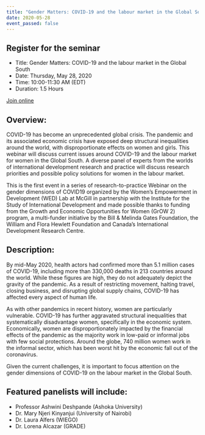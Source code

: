```yaml
---
title: "Gender Matters: COVID-19 and the labour market in the Global South"
date: 2020-05-28
event_passed: false
---
```


<div class="flex flex-col justify-center w-full rounded-lg shadow-xs md:shadow-md bg-white my-8 p-4 border border-solid border-gray-200 bg-white">
  <h2 class="text-gray-800 text-lg font-bold mt-1 mb-0">Register for the seminar</h2>
  <ul>
    <li>Title: Gender Matters: COVID-19 and the labour market in the Global South</li>
    <li>Date: Thursday, May 28, 2020</li>
    <li>Time: 10:00-11:30 AM (EDT)</li>
    <li>Duration: 1.5 Hours</li>
  </ul>
  <div class="flex flex-row-reverse">
    <a class="text-white bg-dark-turquoise rounded-lg p-2 font-bold hover:no-underline hover:bg-light-turquoise" href="https://us02web.zoom.us/webinar/register/WN_ryYn1TSwS9-DxqV4awMJEg" rel="external">Join online</a>
  </div>
</div>

## Overview:

COVID-19 has become an unprecedented global crisis. The pandemic and its associated economic crisis have exposed deep structural inequalities around the world, with disproportionate effects on women and girls. This webinar will discuss current issues around COVID-19 and the labour market for women in the Global South. A diverse panel of experts from the worlds of international development research and practice will discuss research priorities and possible policy solutions for women in the labour market.

This is the first event in a series of research-to-practice Webinar on the gender dimensions of COVID19 organized by the Women’s Empowerment in Development (WED) Lab at McGill in partnership with the Institute for the Study of International Development and made possible thanks to funding from the Growth and Economic Opportunities for Women (GrOW 2) program, a multi-funder initiative by the Bill & Melinda Gates Foundation, the William and Flora Hewlett Foundation and Canada’s International Development Research Centre.

## Description:

By mid-May 2020, health actors had confirmed more than 5.1 million cases of COVID-19, including more than 330,000 deaths in 213 countries around the world. While these figures are high, they do not adequately depict the gravity of the pandemic. As a result of restricting movement, halting travel, closing business, and disrupting global supply chains, COVID-19 has affected every aspect of human life.

As with other pandemics in recent history, women are particularly vulnerable. COVID-19 has further aggravated structural inequalities that systematically disadvantage women, specifically in the economic system. Economically, women are disproportionately impacted by the financial effects of the pandemic as the majority work in low-paid or informal jobs with few social protections. Around the globe, 740 million women work in the informal sector, which has been worst hit by the economic fall out of the coronavirus.

Given the current challenges, it is important to focus attention on the gender dimensions of COVID-19 on the labour market in the Global South.

## Featured panelists will include:

* Professor Ashwini Deshpande (Ashoka University)
* Dr. Mary Njeri Kinyanjui (University of Nairobi)
* Dr. Laura Alfers (WIEGO)
* Dr. Lorena Alcazar (GRADE)
